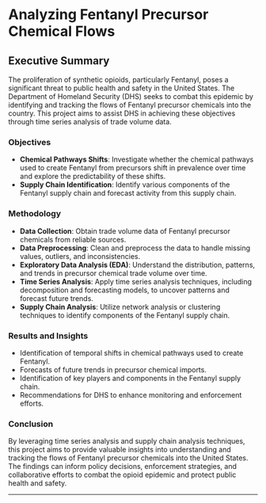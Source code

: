 # Analyzing Fentanyl Precursor Chemical Flows 

## Executive Summary
The proliferation of synthetic opioids, particularly Fentanyl, poses a significant threat to public health and safety in the United States. The Department of Homeland Security (DHS) seeks to combat this epidemic by identifying and tracking the flows of Fentanyl precursor chemicals into the country. This project aims to assist DHS in achieving these objectives through time series analysis of trade volume data.

### Objectives
- **Chemical Pathways Shifts**: Investigate whether the chemical pathways used to create Fentanyl from precursors shift in prevalence over time and explore the predictability of these shifts.
- **Supply Chain Identification**: Identify various components of the Fentanyl supply chain and forecast activity from this supply chain.

### Methodology
- **Data Collection**: Obtain trade volume data of Fentanyl precursor chemicals from reliable sources.
- **Data Preprocessing**: Clean and preprocess the data to handle missing values, outliers, and inconsistencies.
- **Exploratory Data Analysis (EDA)**: Understand the distribution, patterns, and trends in precursor chemical trade volume over time.
- **Time Series Analysis**: Apply time series analysis techniques, including decomposition and forecasting models, to uncover patterns and forecast future trends.
- **Supply Chain Analysis**: Utilize network analysis or clustering techniques to identify components of the Fentanyl supply chain.

### Results and Insights
- Identification of temporal shifts in chemical pathways used to create Fentanyl.
- Forecasts of future trends in precursor chemical imports.
- Identification of key players and components in the Fentanyl supply chain.
- Recommendations for DHS to enhance monitoring and enforcement efforts.

### Conclusion
By leveraging time series analysis and supply chain analysis techniques, this project aims to provide valuable insights into understanding and tracking the flows of Fentanyl precursor chemicals into the United States. The findings can inform policy decisions, enforcement strategies, and collaborative efforts to combat the opioid epidemic and protect public health and safety.

---
